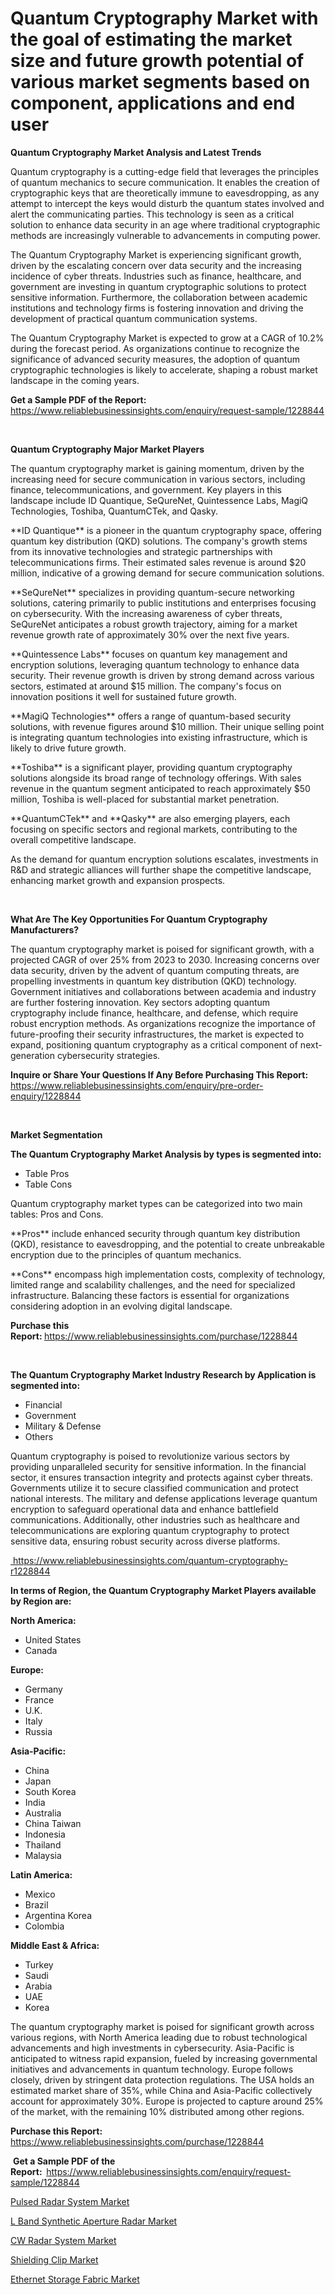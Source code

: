 <p><h1>Quantum Cryptography Market with the goal of estimating the market size and future growth potential of various market segments based on component, applications and end user</h1></p><p><strong>Quantum Cryptography Market Analysis and Latest Trends</strong></p>
<p><p>Quantum cryptography is a cutting-edge field that leverages the principles of quantum mechanics to secure communication. It enables the creation of cryptographic keys that are theoretically immune to eavesdropping, as any attempt to intercept the keys would disturb the quantum states involved and alert the communicating parties. This technology is seen as a critical solution to enhance data security in an age where traditional cryptographic methods are increasingly vulnerable to advancements in computing power.</p><p>The Quantum Cryptography Market is experiencing significant growth, driven by the escalating concern over data security and the increasing incidence of cyber threats. Industries such as finance, healthcare, and government are investing in quantum cryptographic solutions to protect sensitive information. Furthermore, the collaboration between academic institutions and technology firms is fostering innovation and driving the development of practical quantum communication systems.</p><p>The Quantum Cryptography Market is expected to grow at a CAGR of 10.2% during the forecast period. As organizations continue to recognize the significance of advanced security measures, the adoption of quantum cryptographic technologies is likely to accelerate, shaping a robust market landscape in the coming years.</p></p>
<p><strong>Get a Sample PDF of the Report:&nbsp;</strong> <a href="https://www.reliablebusinessinsights.com/enquiry/request-sample/1228844?utm_campaign=97&utm_medium=2&utm_source=Github&utm_content=ia&utm_term=08042025&utm_id=quantum-cryptography">https://www.reliablebusinessinsights.com/enquiry/request-sample/1228844</a></p>
<p>&nbsp;</p>
<p><strong>Quantum Cryptography Major Market Players</strong></p>
<p><p>The quantum cryptography market is gaining momentum, driven by the increasing need for secure communication in various sectors, including finance, telecommunications, and government. Key players in this landscape include ID Quantique, SeQureNet, Quintessence Labs, MagiQ Technologies, Toshiba, QuantumCTek, and Qasky.</p><p>**ID Quantique** is a pioneer in the quantum cryptography space, offering quantum key distribution (QKD) solutions. The company's growth stems from its innovative technologies and strategic partnerships with telecommunications firms. Their estimated sales revenue is around $20 million, indicative of a growing demand for secure communication solutions.</p><p>**SeQureNet** specializes in providing quantum-secure networking solutions, catering primarily to public institutions and enterprises focusing on cybersecurity. With the increasing awareness of cyber threats, SeQureNet anticipates a robust growth trajectory, aiming for a market revenue growth rate of approximately 30% over the next five years.</p><p>**Quintessence Labs** focuses on quantum key management and encryption solutions, leveraging quantum technology to enhance data security. Their revenue growth is driven by strong demand across various sectors, estimated at around $15 million. The company's focus on innovation positions it well for sustained future growth.</p><p>**MagiQ Technologies** offers a range of quantum-based security solutions, with revenue figures around $10 million. Their unique selling point is integrating quantum technologies into existing infrastructure, which is likely to drive future growth.</p><p>**Toshiba** is a significant player, providing quantum cryptography solutions alongside its broad range of technology offerings. With sales revenue in the quantum segment anticipated to reach approximately $50 million, Toshiba is well-placed for substantial market penetration.</p><p>**QuantumCTek** and **Qasky** are also emerging players, each focusing on specific sectors and regional markets, contributing to the overall competitive landscape.</p><p>As the demand for quantum encryption solutions escalates, investments in R&D and strategic alliances will further shape the competitive landscape, enhancing market growth and expansion prospects.</p></p>
<p>&nbsp;</p>
<p><strong>What Are The Key Opportunities For Quantum Cryptography Manufacturers?</strong></p>
<p><p>The quantum cryptography market is poised for significant growth, with a projected CAGR of over 25% from 2023 to 2030. Increasing concerns over data security, driven by the advent of quantum computing threats, are propelling investments in quantum key distribution (QKD) technology. Government initiatives and collaborations between academia and industry are further fostering innovation. Key sectors adopting quantum cryptography include finance, healthcare, and defense, which require robust encryption methods. As organizations recognize the importance of future-proofing their security infrastructures, the market is expected to expand, positioning quantum cryptography as a critical component of next-generation cybersecurity strategies.</p></p>
<p><strong>Inquire or Share Your Questions If Any Before Purchasing This Report:</strong> <a href="https://www.reliablebusinessinsights.com/enquiry/pre-order-enquiry/1228844?utm_campaign=97&utm_medium=2&utm_source=Github&utm_content=ia&utm_term=08042025&utm_id=quantum-cryptography">https://www.reliablebusinessinsights.com/enquiry/pre-order-enquiry/1228844</a></p>
<p>&nbsp;</p>
<p><strong>Market Segmentation</strong></p>
<p><strong>The Quantum Cryptography Market Analysis by types is segmented into:</strong></p>
<p><ul><li>Table Pros</li><li>Table Cons</li></ul></p>
<p><p>Quantum cryptography market types can be categorized into two main tables: Pros and Cons. </p><p>**Pros** include enhanced security through quantum key distribution (QKD), resistance to eavesdropping, and the potential to create unbreakable encryption due to the principles of quantum mechanics. </p><p>**Cons** encompass high implementation costs, complexity of technology, limited range and scalability challenges, and the need for specialized infrastructure. Balancing these factors is essential for organizations considering adoption in an evolving digital landscape.</p></p>
<p><strong>Purchase this Report:&nbsp;</strong><a href="https://www.reliablebusinessinsights.com/purchase/1228844?utm_campaign=97&utm_medium=2&utm_source=Github&utm_content=ia&utm_term=08042025&utm_id=quantum-cryptography">https://www.reliablebusinessinsights.com/purchase/1228844</a></p>
<p>&nbsp;</p>
<p><strong>The Quantum Cryptography Market Industry Research by Application is segmented into:</strong></p>
<p><ul><li>Financial</li><li>Government</li><li>Military & Defense</li><li>Others</li></ul></p>
<p><p>Quantum cryptography is poised to revolutionize various sectors by providing unparalleled security for sensitive information. In the financial sector, it ensures transaction integrity and protects against cyber threats. Governments utilize it to secure classified communication and protect national interests. The military and defense applications leverage quantum encryption to safeguard operational data and enhance battlefield communications. Additionally, other industries such as healthcare and telecommunications are exploring quantum cryptography to protect sensitive data, ensuring robust security across diverse platforms.</p></p>
<p><a href="https://www.reliablebusinessinsights.com/quantum-cryptography-r1228844?utm_campaign=97&utm_medium=2&utm_source=Github&utm_content=ia&utm_term=08042025&utm_id=quantum-cryptography">&nbsp;https://www.reliablebusinessinsights.com/quantum-cryptography-r1228844</a></p>
<p><strong>In terms of Region, the Quantum Cryptography Market Players available by Region are:</strong></p>
<p>
    <p> <strong> North America: </strong>
        <ul>
            <li>United States</li>
            <li>Canada</li>
        </ul>
        </p> 
    <p> <strong> Europe: </strong>
        <ul>
            <li>Germany</li>
            <li>France</li>
            <li>U.K.</li>
            <li>Italy</li>
            <li>Russia</li>
        </ul>
        </p> 
    <p> <strong> Asia-Pacific: </strong>
        <ul>
            <li>China</li>
            <li>Japan</li>
            <li>South Korea</li>
            <li>India</li>
            <li>Australia</li>
            <li>China Taiwan</li>
            <li>Indonesia</li>
            <li>Thailand</li>
            <li>Malaysia</li>
        </ul>
        </p> 
    <p> <strong> Latin America: </strong>
        <ul>
            <li>Mexico</li>
            <li>Brazil</li>
            <li>Argentina Korea</li>
            <li>Colombia</li>
        </ul>
        </p> 
    <p> <strong> Middle East & Africa: </strong>
        <ul>
            <li>Turkey</li>
            <li>Saudi</li>
            <li>Arabia</li>
            <li>UAE</li>
            <li>Korea</li>
        </ul>
    </p>
    </p>
<p><p>The quantum cryptography market is poised for significant growth across various regions, with North America leading due to robust technological advancements and high investments in cybersecurity. Asia-Pacific is anticipated to witness rapid expansion, fueled by increasing governmental initiatives and advancements in quantum technology. Europe follows closely, driven by stringent data protection regulations. The USA holds an estimated market share of 35%, while China and Asia-Pacific collectively account for approximately 30%. Europe is projected to capture around 25% of the market, with the remaining 10% distributed among other regions.</p></p>
<p><strong>Purchase this Report: </strong><a href="https://www.reliablebusinessinsights.com/purchase/1228844?utm_campaign=97&utm_medium=2&utm_source=Github&utm_content=ia&utm_term=08042025&utm_id=quantum-cryptography">https://www.reliablebusinessinsights.com/purchase/1228844</a></p>
<p>&nbsp;<strong>Get a Sample PDF of the Report:&nbsp;&nbsp;</strong><a href="https://www.reliablebusinessinsights.com/enquiry/request-sample/1228844?utm_campaign=97&utm_medium=2&utm_source=Github&utm_content=ia&utm_term=08042025&utm_id=quantum-cryptography">https://www.reliablebusinessinsights.com/enquiry/request-sample/1228844</a></p>
<p><strong></strong></p>
<p><p><a href="https://github.com/danitkeavyx7/Market-Research-Report-List-1/blob/main/pulsed-radar-system-market.md?utm_campaign=97&utm_medium=2&utm_source=Github&utm_content=ia&utm_term=08042025&utm_id=quantum-cryptography">Pulsed Radar System Market</a></p><p><a href="https://github.com/moorsdorak31/Market-Research-Report-List-1/blob/main/l-band-synthetic-aperture-radar-market.md?utm_campaign=97&utm_medium=2&utm_source=Github&utm_content=ia&utm_term=08042025&utm_id=quantum-cryptography">L Band Synthetic Aperture Radar Market</a></p><p><a href="https://github.com/taffouasaoka/Market-Research-Report-List-1/blob/main/cw-radar-system-market.md?utm_campaign=97&utm_medium=2&utm_source=Github&utm_content=ia&utm_term=08042025&utm_id=quantum-cryptography">CW Radar System Market</a></p><p><a href="https://github.com/bartzthateis/Market-Research-Report-List-1/blob/main/shielding-clip-market.md?utm_campaign=97&utm_medium=2&utm_source=Github&utm_content=ia&utm_term=08042025&utm_id=quantum-cryptography">Shielding Clip Market</a></p><p><a href="https://github.com/vespigeakexc/Market-Research-Report-List-1/blob/main/ethernet-storage-fabric-market.md?utm_campaign=97&utm_medium=2&utm_source=Github&utm_content=ia&utm_term=08042025&utm_id=quantum-cryptography">Ethernet Storage Fabric Market</a></p></p>